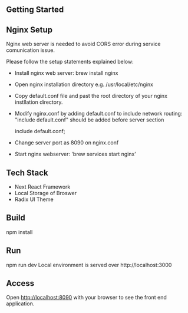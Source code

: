 ## Getting Started

## Nginx Setup 
Nginx web server is needed to avoid CORS error during service comunication issue.  

Please follow the setup statements explained below:
* Install nginx web server: brew install nginx
* Open nginx installation directory e.g. /usr/local/etc/nginx
* Copy default.conf file and past the root directory of your nginx instllation directory.
* Modify nginx.conf by adding default.conf to include network routing: "include default.conf" should be added before server section

 
    include default.conf; 
* Change server port as 8090 on nginx.conf

* Start nginx webserver: 'brew services start nginx'

## Tech Stack 
* Next React Framework
* Local Storage of Broswer
* Radix UI Theme

## Build
npm install

## Run
npm run dev
Local environment is served over http://localhost:3000 

## Access
Open [http://localhost:8090](http://localhost:8090) with your browser to see the front end application.
